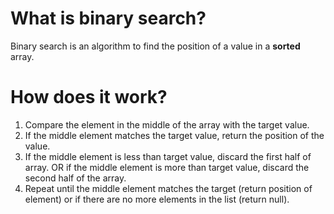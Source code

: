 # What is binary search?
Binary search is an algorithm to find the position of a value in a **sorted** array.

# How does it work?
1. Compare the element in the middle of the array with the target value.
2. If the middle element matches the target value, return the position of the value.
3. If the middle element is less than target value, discard the first half of array. OR if the middle element is more than target value, discard the second half of the array.
4. Repeat until the middle element matches the target (return position of element) or if there are no more elements in the list (return null).

